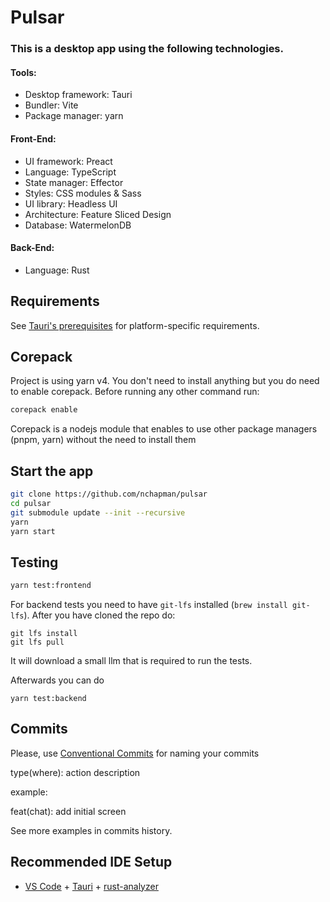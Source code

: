 # Pulsar

### This is a desktop app using the following technologies.

#### Tools:

- Desktop framework: Tauri
- Bundler: Vite
- Package manager: yarn

#### Front-End:

- UI framework: Preact
- Language: TypeScript
- State manager: Effector
- Styles: CSS modules & Sass
- UI library: Headless UI
- Architecture: Feature Sliced Design
- Database: WatermelonDB

#### Back-End:

- Language: Rust

## Requirements

See [Tauri's prerequisites](https://tauri.app/v1/guides/getting-started/prerequisites/) for platform-specific requirements.

## Corepack

Project is using yarn v4. You don't need to install anything but you do need to enable corepack. Before running any other command run:

```bash
corepack enable
```

Corepack is a nodejs module that enables to use other package managers (pnpm, yarn) without the need to install them

## Start the app

```bash
git clone https://github.com/nchapman/pulsar
cd pulsar
git submodule update --init --recursive
yarn
yarn start
```

## Testing

```bash
yarn test:frontend
```

For backend tests you need to have `git-lfs` installed (`brew install git-lfs`). After you have cloned the repo do:

```
git lfs install
git lfs pull
```

It will download a small llm that is required to run the tests.

Afterwards you can do

```
yarn test:backend
```

## Commits

Please, use [Conventional Commits](https://www.conventionalcommits.org/en/v1.0.0/#summary) for naming your commits

type(where): action description

example:

feat(chat): add initial screen

See more examples in commits history.

## Recommended IDE Setup

- [VS Code](https://code.visualstudio.com/) + [Tauri](https://marketplace.visualstudio.com/items?itemName=tauri-apps.tauri-vscode) + [rust-analyzer](https://marketplace.visualstudio.com/items?itemName=rust-lang.rust-analyzer)
